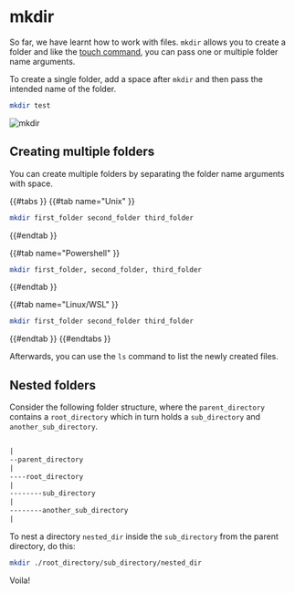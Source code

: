 # mkdir

So far, we have learnt how to work with files. `mkdir` allows you to create a folder and like the [touch command](./touch.md), you can pass one or multiple folder name arguments.

To create a single folder, add a space after `mkdir` and then pass the intended name of the folder.

```sh
mkdir test
```

![mkdir](../../assets/shell-scripting/mkdir.png)

## Creating multiple folders

You can create multiple folders by separating the folder name arguments with space.

{{#tabs }}
{{#tab name="Unix" }}

```sh
mkdir first_folder second_folder third_folder
```

{{#endtab }}

{{#tab name="Powershell" }}

```sh
mkdir first_folder, second_folder, third_folder
```

{{#endtab }}

{{#tab name="Linux/WSL" }}

```sh
mkdir first_folder second_folder third_folder
```

{{#endtab }}
{{#endtabs }}

Afterwards, you can use the `ls` command to list the newly created files.

## Nested folders

Consider the following folder structure, where the `parent_directory` contains a `root_directory` which in turn holds a `sub_directory` and `another_sub_directory`.

```txt

|
--parent_directory
|
----root_directory 
|
--------sub_directory
|
--------another_sub_directory
|
```

To nest a directory `nested_dir` inside the `sub_directory` from the parent directory, do this:

```sh
mkdir ./root_directory/sub_directory/nested_dir
```

Voila!
